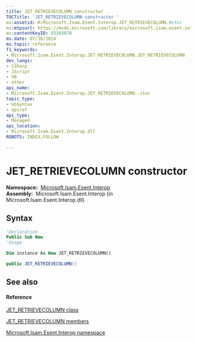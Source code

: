 ```yaml
---
title: JET_RETRIEVECOLUMN constructor 
TOCTitle: 'JET_RETRIEVECOLUMN constructor '
ms:assetid: M:Microsoft.Isam.Esent.Interop.JET_RETRIEVECOLUMN.#ctor
ms:mtpsurl: https://msdn.microsoft.com/library/microsoft.isam.esent.interop.jet_retrievecolumn.jet_retrievecolumn(v=EXCHG.10)
ms:contentKeyID: 55103878
ms.date: 07/30/2014
ms.topic: reference
f1_keywords:
- Microsoft.Isam.Esent.Interop.JET_RETRIEVECOLUMN.JET_RETRIEVECOLUMN
dev_langs:
- CSharp
- JScript
- VB
- other
api_name: 
- Microsoft.Isam.Esent.Interop.JET_RETRIEVECOLUMN..ctor
topic_type: 
- kbSyntax
- apiref
api_type: 
- Managed
api_location: 
- Microsoft.Isam.Esent.Interop.dll
ROBOTS: INDEX,FOLLOW

---
```


# JET_RETRIEVECOLUMN constructor

**Namespace:**  [Microsoft.Isam.Esent.Interop](hh596136\(v=exchg.10\).md)  
**Assembly:**  Microsoft.Isam.Esent.Interop (in Microsoft.Isam.Esent.Interop.dll)

## Syntax

``` vb
'Declaration
Public Sub New
'Usage

Dim instance As New JET_RETRIEVECOLUMN()
```

``` csharp
public JET_RETRIEVECOLUMN()
```

## See also

#### Reference

[JET_RETRIEVECOLUMN class](dn351033\(v=exchg.10\).md)

[JET_RETRIEVECOLUMN members](dn351034\(v=exchg.10\).md)

[Microsoft.Isam.Esent.Interop namespace](hh596136\(v=exchg.10\).md)

